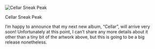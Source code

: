 ![Cellar Sneak Peak](cellar-sneak-peak.jpg)

Cellar Sneak Peak

I’m happy to announce that my next new album, “Cellar”, will arrive very soon! Unfortunately at this point, I can’t share any more details about it other than a tiny bit of the artwork above, but this is going to be a big release nonetheless.